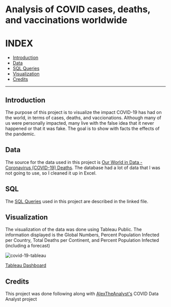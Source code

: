 # Analysis of COVID cases, deaths, and vaccinations worldwide

# INDEX
- [Introduction](#introduction)
- [Data](#data)
- [SQL Queries](#sql)
- [Visualization](#visualization)
- [Credits](#credits)

****

## Introduction
The purpose of this project is to visualize the impact COVID-19 has had on the world, in terms of cases, deaths, and vaccionations. Although many of us were personally impacted, many live with the false idea that it never happened or that it was fake. The goal is to show with facts the effects of the pandemic.

## Data

The source for the data used in this project is [Our World in Data - Coronavirus (COVID-19) Deaths](https://ourworldindata.org/covid-deaths). The database had a lot of data that I was not going to use, so I cleaned it up in Excel.

## SQL

The [SQL Queries](https://github.com/isafbs/COVID-Analysis/blob/main/COVID-Project.sql) used in this project are described in the linked file.

## Visualization
The visualization of the data was done using Tableau Public. The information displayed is the Global Numbers, Percent Population Infected per Country, Total Deaths per Continent, and Percent Population Infected (including a forecast)

![covid-19-tableau](https://github.com/isafbs/COVID-Analysis/assets/82235809/066d348d-f52e-4f54-b6c0-a96b98c4431b)

[Tableau Dashboard](https://public.tableau.com/app/profile/isabella.bobadilla/viz/CovidDataAnalysis_16873829302600/Dashboard1?publish=yes
)
 ## Credits
 
 This project was done following along with [AlexTheAnalyst's](https://github.com/AlexTheAnalyst) COVID Data Analyst project
 
